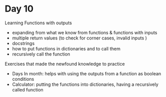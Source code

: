 # Day 10

Learning Functions with outputs 
- expanding from what we know from functions & functions with inputs
- multiple return values (to check for corner cases, invalid inputs )
- docstrings
- how to put functions in dictionaries and to call them
- recursively call the function

Exercises that made the newfound knowledge to practice
- Days In month: helps with using the outputs from a function as boolean conditions
- Calculator: putting the functions into dictionaries, having a recursively called function 